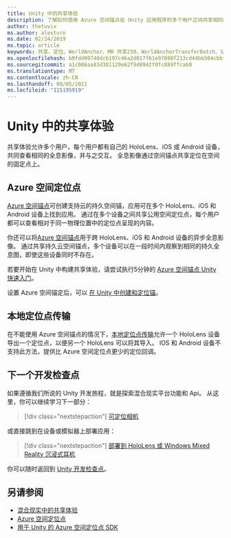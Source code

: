 ```yaml
---
title: Unity 中的共享体验
description: 了解如何使用 Azure 空间锚点在 Unity 应用程序的多个用户之间共享相同的全息影像。
author: thetuvix
ms.author: alexturn
ms.date: 02/24/2019
ms.topic: article
keywords: 共享、定位、WorldAnchor、MR 共享250、WorldAnchorTransferBatch、SpatialPerception、Azure、Azure 空间锚，ASA，混合现实耳机，windows mixed reality 耳机，虚拟现实耳机
ms.openlocfilehash: b9fdd09740dc6197c46a2d017f61e97898f213cd44bb504cbbf306f6a7ae21ec
ms.sourcegitcommit: a1c086aa83d381129e62f9d8942f0fc889ffcab0
ms.translationtype: MT
ms.contentlocale: zh-CN
ms.lasthandoff: 08/05/2021
ms.locfileid: "115195919"
---
```

# <a name="shared-experiences-in-unity"></a>Unity 中的共享体验

共享体验允许多个用户，每个用户都有自己的 HoloLens、iOS 或 Android 设备，共同查看相同的全息影像，并与之交互。 全息影像通过空间锚点共享定位在空间的固定点上。

## <a name="azure-spatial-anchors"></a>Azure 空间定位点

<a href="/azure/spatial-anchors/overview" target="_blank">Azure 空间锚点</a>可创建支持云的持久空间锚，应用可在多个 HoloLens、iOS 和 Android 设备上找到应用。  通过在多个设备之间共享公用空间定位点，每个用户都可以查看相对于同一物理位置中的定位点呈现的内容。 

你还可以将<a href="/azure/spatial-anchors/overview" target="_blank">Azure 空间锚点</a>用于跨 HoloLens、iOS 和 Android 设备的异步全息影像。  通过共享持久云空间锚点，多个设备可以在一段时间内观察到相同的持久全息图，即使这些设备同时不存在。

若要开始在 Unity 中构建共享体验，请尝试执行5分钟的 <a href="/azure/spatial-anchors/unity-overview" target="_blank">Azure 空间锚点 Unity 快速入门</a>。

设置 Azure 空间锚定后，可以 <a href="/azure/spatial-anchors/concepts/create-locate-anchors-unity" target="_blank">在 Unity 中创建和定位锚</a>。

## <a name="local-anchor-transfers"></a>本地定位点传输

在不能使用 Azure 空间锚点的情况下，[本地定位点传输](../../out-of-scope/local-anchor-transfers-in-unity.md)允许一个 HoloLens 设备导出一个定位点，以便另一个 HoloLens 可以将其导入。  IOS 和 Android 设备不支持此方法，提供比 Azure 空间定位点更少的定位回调。

## <a name="next-development-checkpoint"></a>下一个开发检查点

如果遵循我们所说的 Unity 开发旅程，就是探索混合现实平台功能和 Api。 从这里，你可以继续学习下一部分：

> [!div class="nextstepaction"]
> [可定位相机](locatable-camera-in-unity.md)

或直接跳到在设备或模拟器上部署应用：

> [!div class="nextstepaction"]
> [部署到 HoloLens 或 Windows Mixed Reality 沉浸式耳机](../platform-capabilities-and-apis/using-visual-studio.md)

你可以随时返回到 [Unity 开发检查点](unity-development-overview.md#3-advanced-features)。

## <a name="see-also"></a>另请参阅
* [混合现实中的共享体验](../platform-capabilities-and-apis/shared-experiences-in-mixed-reality.md)
* <a href="/azure/spatial-anchors" target="_blank">Azure 空间定位点</a>
* <a href="/dotnet/api/Microsoft.Azure.SpatialAnchors" target="_blank">用于 Unity 的 Azure 空间定位点 SDK</a>